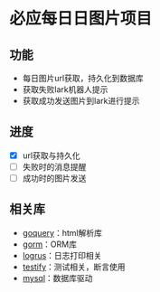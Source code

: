 # 必应每日日图片项目

## 功能

- 每日图片url获取，持久化到数据库
- 获取失败lark机器人提示
- 获取成功发送图片到lark进行提示

## 进度
- [x] url获取与持久化
- [ ] 失败时的消息提醒
- [ ] 成功时的图片发送

## 相关库

- [goquery](https://github.com/PuerkitoBio/goquery)：html解析库
- [gorm](https://github.com/jinzhu/gorm)：ORM库
- [logrus](https://github.com/sirupsen/logrus)：日志打印相关
- [testify](https://github.com/stretchr/testify)：测试相关，断言使用
- [mysql](https://github.com/go-sql-driver/mysql)：数据库驱动